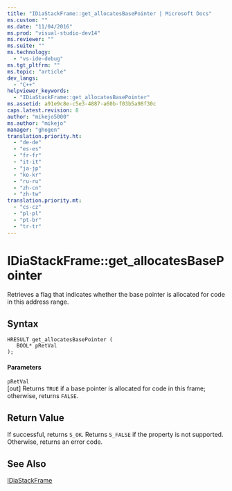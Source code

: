 ```yaml
---
title: "IDiaStackFrame::get_allocatesBasePointer | Microsoft Docs"
ms.custom: ""
ms.date: "11/04/2016"
ms.prod: "visual-studio-dev14"
ms.reviewer: ""
ms.suite: ""
ms.technology: 
  - "vs-ide-debug"
ms.tgt_pltfrm: ""
ms.topic: "article"
dev_langs: 
  - "C++"
helpviewer_keywords: 
  - "IDiaStackFrame::get_allocatesBasePointer"
ms.assetid: a91e9c8e-c5e3-4887-a60b-f03b5a98f30c
caps.latest.revision: 8
author: "mikejo5000"
ms.author: "mikejo"
manager: "ghogen"
translation.priority.ht: 
  - "de-de"
  - "es-es"
  - "fr-fr"
  - "it-it"
  - "ja-jp"
  - "ko-kr"
  - "ru-ru"
  - "zh-cn"
  - "zh-tw"
translation.priority.mt: 
  - "cs-cz"
  - "pl-pl"
  - "pt-br"
  - "tr-tr"
---
```

# IDiaStackFrame::get_allocatesBasePointer
Retrieves a flag that indicates whether the base pointer is allocated for code in this address range.  
  
## Syntax  
  
```cpp#  
HRESULT get_allocatesBasePointer (   
   BOOL* pRetVal  
);  
```  
  
#### Parameters  
 `pRetVal`  
 [out] Returns `TRUE` if a base pointer is allocated for code in this frame; otherwise, returns `FALSE`.  
  
## Return Value  
 If successful, returns `S_OK`. Returns `S_FALSE` if the property is not supported. Otherwise, returns an error code.  
  
## See Also  
 [IDiaStackFrame](../../debugger/debug-interface-access/idiastackframe.md)